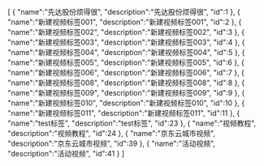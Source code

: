 [
	{
		"name":"先达股份烦得很",
		"description":"先达股份烦得很",
		"id":1
	},
	{
		"name":"新建视频标签001",
		"description":"新建视频标签001",
		"id":2
	},
	{
		"name":"新建视频标签002",
		"description":"新建视频标签002",
		"id":3
	},
	{
		"name":"新建视频标签003",
		"description":"新建视频标签003",
		"id":4
	},
	{
		"name":"新建视频标签004",
		"description":"新建视频标签004",
		"id":5
	},
	{
		"name":"新建视频标签005",
		"description":"新建视频标签005",
		"id":6
	},
	{
		"name":"新建视频标签006",
		"description":"新建视频标签006",
		"id":7
	},
	{
		"name":"新建视频标签008",
		"description":"新建视频标签008",
		"id":8
	},
	{
		"name":"新建视频标签009",
		"description":"新建视频标签009",
		"id":9
	},
	{
		"name":"新建视频标签010",
		"description":"新建视频标签010",
		"id":10
	},
	{
		"name":"新建视频标签011",
		"description":"新建视频标签011",
		"id":11
	},
	{
		"name":"test标签",
		"description":"test标签",
		"id":23
	},
	{
		"name":"视频教程",
		"description":"视频教程",
		"id":24
	},
	{
		"name":"京东云城市视频",
		"description":"京东云城市视频",
		"id":39
	},
	{
		"name":"活动视频",
		"description":"活动视频",
		"id":41
	}
]